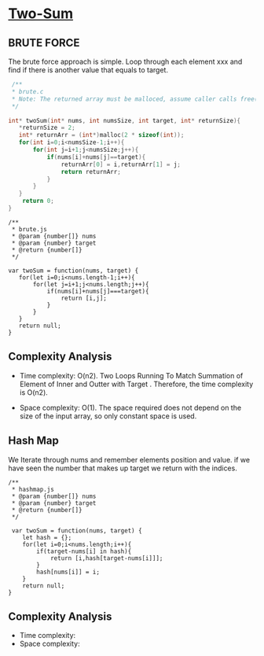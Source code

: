 # [Two-Sum](https://leetcode.com/problems/two-sum)

## BRUTE FORCE

The brute force approach is simple. Loop through each element xxx and find if there is another value that equals to target.

```C
 /**
 * brute.c
 * Note: The returned array must be malloced, assume caller calls free().
 */

int* twoSum(int* nums, int numsSize, int target, int* returnSize){
   *returnSize = 2;
   int* returnArr = (int*)malloc(2 * sizeof(int));
   for(int i=0;i<numsSize-1;i++){
       for(int j=i+1;j<numsSize;j++){
           if(nums[i]+nums[j]==target){
               returnArr[0] = i,returnArr[1] = j;
               return returnArr;
           }
       }
   }
    return 0;
}

```

```JS
/**
 * brute.js
 * @param {number[]} nums
 * @param {number} target
 * @return {number[]}
 */

var twoSum = function(nums, target) {
   for(let i=0;i<nums.length-1;i++){
       for(let j=i+1;j<nums.length;j++){
           if(nums[i]+nums[j]===target){
               return [i,j];
           }
       }
   }
   return null;
}
```

## Complexity Analysis


  - Time complexity: O(n2). Two Loops Running To Match Summation of Element of Inner and Outter with Target . Therefore, the time complexity is O(n2).

  - Space complexity: O(1). The space required does not depend on the size of the input array, so only constant space is used.



## Hash Map


We Iterate through nums and remember elements position and value. if we have seen the number that makes up target we return with the indices.

```JS
/**
 * hashmap.js
 * @param {number[]} nums
 * @param {number} target
 * @return {number[]}
 */

 var twoSum = function(nums, target) {
    let hash = {};
    for(let i=0;i<nums.length;i++){
        if(target-nums[i] in hash){
            return [i,hash[target-nums[i]]];
        }
        hash[nums[i]] = i; 
    }
    return null;
}
````

## Complexity Analysis
  - Time complexity:
  - Space complexity:


